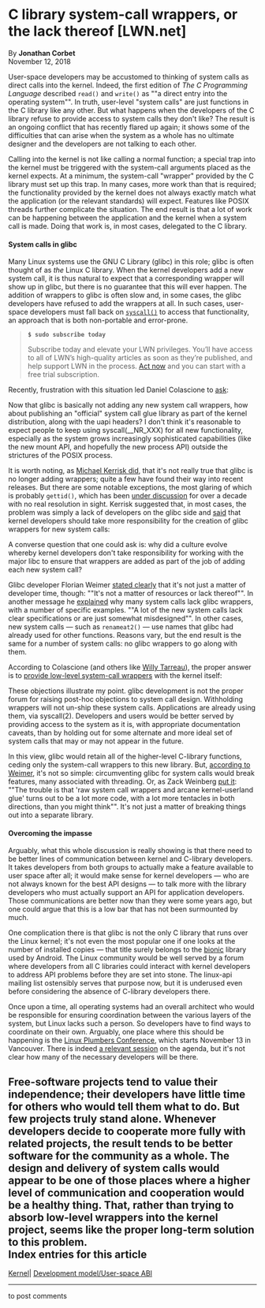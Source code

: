 # C library system-call wrappers, or the lack thereof [LWN.net]

By **Jonathan Corbet**  
November 12, 2018 

User-space developers may be accustomed to thinking of system calls as direct calls into the kernel. Indeed, the first edition of _The C Programming Language_ described `read()` and `write()` as ""a direct entry into the operating system"". In truth, user-level "system calls" are just functions in the C library like any other. But what happens when the developers of the C library refuse to provide access to system calls they don't like? The result is an ongoing conflict that has recently flared up again; it shows some of the difficulties that can arise when the system as a whole has no ultimate designer and the developers are not talking to each other. 

Calling into the kernel is not like calling a normal function; a special trap into the kernel must be triggered with the system-call arguments placed as the kernel expects. At a minimum, the system-call "wrapper" provided by the C library must set up this trap. In many cases, more work than that is required; the functionality provided by the kernel does not always exactly match what the application (or the relevant standards) will expect. Features like POSIX threads further complicate the situation. The end result is that a lot of work can be happening between the application and the kernel when a system call is made. Doing that work is, in most cases, delegated to the C library. 

#### System calls in glibc

Many Linux systems use the GNU C Library (glibc) in this role; glibc is often thought of as _the_ Linux C library. When the kernel developers add a new system call, it is thus natural to expect that a corresponding wrapper will show up in glibc, but there is no guarantee that this will ever happen. The addition of wrappers to glibc is often slow and, in some cases, the glibc developers have refused to add the wrappers at all. In such cases, user-space developers must fall back on [`syscall()`](http://man7.org/linux/man-pages/man2/syscall.2.html) to access that functionality, an approach that is both non-portable and error-prone. 

> **`$ sudo subscribe today`**
> 
> Subscribe today and elevate your LWN privileges. You’ll have access to all of LWN’s high-quality articles as soon as they’re published, and help support LWN in the process. [Act now](https://lwn.net/Promo/nst-sudo/claim) and you can start with a free trial subscription. 

Recently, frustration with this situation led Daniel Colascione to [ask](/ml/linux-kernel/CAKOZuesB4R=dCz4merWQN0FSCGrXmOgUUr4ienSbStBJguNv8g@mail.gmail.com/): 

Now that glibc is basically not adding any new system call wrappers, how about publishing an "official" system call glue library as part of the kernel distribution, along with the uapi headers? I don't think it's reasonable to expect people to keep using syscall(__NR_XXX) for all new functionality, especially as the system grows increasingly sophisticated capabilities (like the new mount API, and hopefully the new process API) outside the strictures of the POSIX process. 

It is worth noting, as [Michael Kerrisk did](/ml/linux-kernel/bbc12da5-830e-99a7-95e3-d9da42947dc9@gmail.com/), that it's not really true that glibc is no longer adding wrappers; quite a few have found their way into recent releases. But there are some notable exceptions, the most glaring of which is probably `gettid()`, which has been [under discussion](https://sourceware.org/bugzilla/show_bug.cgi?id=6399) for over a decade with no real resolution in sight. Kerrisk suggested that, in most cases, the problem was simply a lack of developers on the glibc side and [said](/ml/linux-kernel/3664a508-ca74-4ff0-39a6-34543194a24e@gmail.com/) that kernel developers should take more responsibility for the creation of glibc wrappers for new system calls: 

A converse question that one could ask is: why did a culture evolve whereby kernel developers don't take responsibility for working with the major libc to ensure that wrappers are added as part of the job of adding each new system call? 

Glibc developer Florian Weimer [stated clearly](/ml/linux-kernel/87tvknvmud.fsf@oldenburg.str.redhat.com/) that it's not just a matter of developer time, though: ""It's not a matter of resources or lack thereof"". In another message he [explained](/ml/linux-kernel/877ehjx447.fsf@oldenburg.str.redhat.com/) why many system calls lack glibc wrappers, with a number of specific examples. ""A lot of the new system calls lack clear specifications or are just somewhat misdesigned"". In other cases, new system calls — such as `renameat2()` — use names that glibc had already used for other functions. Reasons vary, but the end result is the same for a number of system calls: no glibc wrappers to go along with them. 

According to Colascione (and others like [Willy Tarreau](/ml/linux-kernel/20181111111143.GB4189@1wt.eu/)), the proper answer is to [provide low-level system-call wrappers](/ml/linux-kernel/CAKOZues5SEESpJU=6MDTrPXTA1KTZFGNQE4Lw4t0fO-WBTU62w@mail.gmail.com/) with the kernel itself: 

These objections illustrate my point. glibc development is not the proper forum for raising post-hoc objections to system call design. Withholding wrappers will not un-ship these system calls. Applications are already using them, via syscall(2). Developers and users would be better served by providing access to the system as it is, with appropriate documentation caveats, than by holding out for some alternate and more ideal set of system calls that may or may not appear in the future. 

In this view, glibc would retain all of the higher-level C-library functions, ceding only the system-call wrappers to this new library. But, [according to Weimer](/ml/linux-kernel/87zhufvntw.fsf@oldenburg.str.redhat.com/), it's not so simple: circumventing glibc for system calls would break features, many associated with threading. Or, as Zack Weinberg [put it](/ml/linux-kernel/CAKCAbMiHC9r54h=XeW7CkBZ1Z5eHr9MPH3Rn7KTc9DjoHG=8UA@mail.gmail.com/): ""The trouble is that 'raw system call wrappers and arcane kernel-userland glue' turns out to be a lot more code, with a lot more tentacles in both directions, than you might think"". It's not just a matter of breaking things out into a separate library. 

#### Overcoming the impasse

Arguably, what this whole discussion is really showing is that there need to be better lines of communication between kernel and C-library developers. It takes developers from both groups to actually make a feature available to user space after all; it would make sense for kernel developers — who are not always known for the best API designs — to talk more with the library developers who must actually support an API for application developers. Those communications are better now than they were some years ago, but one could argue that this is a low bar that has not been surmounted by much. 

One complication there is that glibc is not the only C library that runs over the Linux kernel; it's not even the most popular one if one looks at the number of installed copies — that title surely belongs to the [bionic](https://android.googlesource.com/platform/bionic) library used by Android. The Linux community would be well served by a forum where developers from all C libraries could interact with kernel developers to address API problems before they are set into stone. The linux-api mailing list ostensibly serves that purpose now, but it is underused even before considering the absence of C-library developers there. 

Once upon a time, all operating systems had an overall architect who would be responsible for ensuring coordination between the various layers of the system, but Linux lacks such a person. So developers have to find ways to coordinate on their own. Arguably, one place where this should be happening is the [Linux Plumbers Conference](https://linuxplumbersconf.org), which starts November 13 in Vancouver. There is indeed [a relevant session](https://linuxplumbersconf.org/event/2/contributions/149/) on the agenda, but it's not clear how many of the necessary developers will be there. 

Free-software projects tend to value their independence; their developers have little time for others who would tell them what to do. But few projects truly stand alone. Whenever developers decide to cooperate more fully with related projects, the result tends to be better software for the community as a whole. The design and delivery of system calls would appear to be one of those places where a higher level of communication and cooperation would be a healthy thing. That, rather than trying to absorb low-level wrappers into the kernel project, seems like the proper long-term solution to this problem.  
Index entries for this article  
---  
[Kernel](/Kernel/Index)| [Development model/User-space ABI](/Kernel/Index#Development_model-User-space_ABI)  
  


* * *

to post comments 
